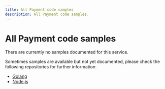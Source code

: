 ```yaml
---
title: All Payment code samples
description: All Payment code samples.
---
```


# All Payment code samples
There are currently no samples documented for this service.

Sometimes samples are available but not yet documented, please check the following repositories for further information:

- [Golang](https://github.com/animeapis/golang-samples)
- [Node.js](https://github.com/animeapis/nodejs-samples)
